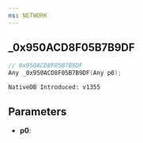 ```yaml
---
ns: NETWORK
---
```

## _0x950ACD8F05B7B9DF

```c
// 0x950ACD8F05B7B9DF
Any _0x950ACD8F05B7B9DF(Any p0);
```

```
NativeDB Introduced: v1355
```

## Parameters
* **p0**:
